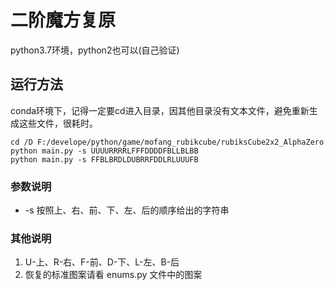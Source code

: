# 二阶魔方复原
  python3.7环境，python2也可以(自己验证)

## 运行方法
conda环境下，记得一定要cd进入目录，因其他目录没有文本文件，避免重新生成这些文件，很耗时。

```
cd /D F:/develope/python/game/mofang_rubikcube/rubiksCube2x2_AlphaZero
python main.py -s UUUURRRRLFFFDDDDFBLLBLBB
python main.py -s FFBLBRDLDUBRRFDDLRLUUUFB
```

### 参数说明
- -s 按照上、右、前、下、左、后的顺序给出的字符串

### 其他说明
1. U-上、R-右、F-前、D-下、L-左、B-后
2. 恢复的标准图案请看 enums.py 文件中的图案

